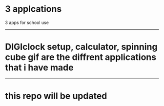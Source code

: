 # 3 applcations
 3 apps for school use
 <hr>
 <h1>DIGIclock setup, calculator, spinning cube gif are the diffrent applications that i have made</h1>
 <hr>
 <h1>this repo will be updated</h1>
